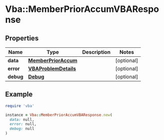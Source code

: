 # Vba::MemberPriorAccumVBAResponse

## Properties

| Name | Type | Description | Notes |
| ---- | ---- | ----------- | ----- |
| **data** | [**MemberPriorAccum**](MemberPriorAccum.md) |  | [optional] |
| **error** | [**VBAProblemDetails**](VBAProblemDetails.md) |  | [optional] |
| **debug** | [**Debug**](Debug.md) |  | [optional] |

## Example

```ruby
require 'vba'

instance = Vba::MemberPriorAccumVBAResponse.new(
  data: null,
  error: null,
  debug: null
)
```

